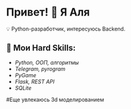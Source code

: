 # Привет! 👋 Я Аля

💡 Python-разработчик, интересуюсь Backend.
## 🔧 Мои Hard Skills:

- *Python, ООП, алгоритмы*
- *Telegram, pyrogram*
- *PyGame*
- *Flask, REST API*
- *SQLite*

#Еще увлекаюсь 3d моделированием
